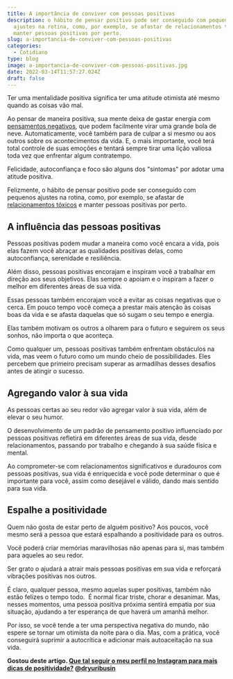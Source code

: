 ```yaml
---
title: A importância de conviver com pessoas positivas
description: o hábito de pensar positivo pode ser conseguido com pequenos
  ajustes na rotina, como, por exemplo, se afastar de relacionamentos tóxicos e
  manter pessoas positivas por perto.
slug: a-importancia-de-conviver-com-pessoas-positivas
categories:
  - Cotidiano
type: blog
image: a-importancia-de-conviver-com-pessoas-positivas.jpg
date: 2022-03-14T11:57:27.024Z
draft: false
---
```


Ter uma mentalidade positiva significa ter uma atitude otimista até mesmo quando as coisas vão mal.

Ao pensar de maneira positiva, sua mente deixa de gastar energia com [pensamentos negativos](https://yuribusin.com.br/como-se-livrar-de-pensamentos-negativos/), que podem facilmente virar uma grande bola de neve. Automaticamente, você também para de culpar a si mesmo ou aos outros sobre os acontecimentos da vida. E, o mais importante, você terá total controle de suas emoções e tentará sempre tirar uma lição valiosa toda vez que enfrentar algum contratempo.

Felicidade, autoconfiança e foco são alguns dos "sintomas" por adotar uma atitude positiva.

Felizmente, o hábito de pensar positivo pode ser conseguido com pequenos ajustes na rotina, como, por exemplo, se afastar de [relacionamentos tóxicos](https://yuribusin.com.br/relacionamento-toxico-entenda-se-voce-esta-em-um/) e manter pessoas positivas por perto.

## A influência das pessoas positivas

Pessoas positivas podem mudar a maneira como você encara a vida, pois elas fazem você abraçar as qualidades positivas delas, como autoconfiança, serenidade e resiliência.

Além disso, pessoas positivas encorajam e inspiram você a trabalhar em direção aos seus objetivos. Elas sempre o apoiam e o inspiram a fazer o melhor em diferentes áreas de sua vida.

Essas pessoas também encorajam você a evitar as coisas negativas que o cerca. Em pouco tempo você começa a prestar mais atenção às coisas boas da vida e se afasta daquelas que só sugam o seu tempo e energia.

Elas também motivam os outros a olharem para o futuro e seguirem os seus sonhos, não importa o que aconteça.

Como qualquer um, pessoas positivas também enfrentam obstáculos na vida, mas veem o futuro como um mundo cheio de possibilidades. Eles percebem que primeiro precisam superar as armadilhas desses desafios antes de atingir o sucesso.

## Agregando valor à sua vida

As pessoas certas ao seu redor vão agregar valor à sua vida, além de elevar o seu humor.

O desenvolvimento de um padrão de pensamento positivo influenciado por pessoas positivas refletirá em diferentes áreas de sua vida, desde relacionamentos, passando por trabalho e chegando à sua saúde física e mental.

Ao comprometer-se com relacionamentos significativos e duradouros com pessoas positivas, sua vida é enriquecida e você pode determinar o que é importante para você, assim como desejável e válido, dando mais sentido para sua vida.

## Espalhe a positividade

Quem não gosta de estar perto de alguém positivo? Aos poucos, você mesmo será a pessoa que estará espalhando a positividade para os outros.

Você poderá criar memórias maravilhosas não apenas para si, mas também para aqueles ao seu redor.

Ser grato o ajudará a atrair mais pessoas positivas em sua vida e reforçará vibrações positivas nos outros.

É claro, qualquer pessoa, mesmo aquelas super positivas, também não estão felizes o tempo todo.  É normal ficar triste, chorar e desanimar. Mas, nesses momentos, uma pessoa positiva próxima sentirá empatia por sua situação, ajudando a ter esperança de que haverá um amanhã melhor.

Por isso, se você tende a ter uma perspectiva negativa do mundo, não espere se tornar um otimista da noite para o dia. Mas, com a prática, você conseguirá suprimir a autocrítica e adicionar mais autoaceitação na sua vida.

**Gostou deste artigo. [Que tal seguir o meu perfil no Instagram para mais dicas de positividade?](https://www.instagram.com/dryuribusin/) [@dryuribusin ](https://www.instagram.com/dryuribusin/)**
